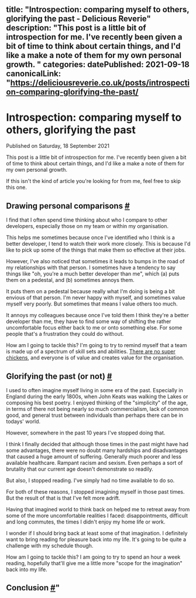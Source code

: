 title: "Introspection: comparing myself to others, glorifying the past - Delicious Reverie"
description: "This post is a little bit of introspection for me. I've recently been given a bit of time to think about certain things, and I'd like a make a note of them for my own personal growth.
"
categories:
datePublished: 2021-09-18
canonicalLink: "https://deliciousreverie.co.uk/posts/introspection-comparing-glorifying-the-past/
---
# Introspection: comparing myself to others, glorifying the past

Published on Saturday, 18 September 2021

This post is a little bit of introspection for me. I've recently been given a bit of time to think about certain things, and I'd like a make a note of them for my own personal growth.

If this isn't the kind of article you're looking for from me, feel free to skip this one.

## Drawing personal comparisons [#](https://deliciousreverie.co.uk/posts/introspection-comparing-glorifying-the-past/#drawing-personal-comparisons)

I find that I often spend time thinking about who I compare to other developers, especially those on my team or within my organisation.

This helps me sometimes because once I've identified who I think is a better developer, I tend to watch their work more closely. This is because I'd like to pick up some of the things that make them so effective at their jobs.

However, I've also noticed that sometimes it leads to bumps in the road of my relationships with that person. I sometimes have a tendency to say things like "oh, you're a much better developer than me", which (a) puts them on a pedestal, and (b) sometimes annoys them.

It puts them on a pedestal because really what I'm doing is being a bit envious of that person. I'm never happy with myself, and sometimes value myself very poorly. But sometimes that means I value others too much.

It annoys my colleagues because once I've told them I think they're a better developer than me, they have to find some way of shifting the rather uncomfortable focus either back to me or onto something else. For some people that's a frustration they could do without.

How am I going to tackle this? I'm going to try to remind myself that a team is made up of a spectrum of skill sets and abilities. [There are no super chickens](https://youtu.be/Vyn_xLrtZaY), and everyone is of value and creates value for the organisation.

## Glorifying the past (or not) [#](https://deliciousreverie.co.uk/posts/introspection-comparing-glorifying-the-past/#glorifying-the-past-(or-not))

I used to often imagine myself living in some era of the past. Especially in England during the early 1800s, when John Keats was walking the Lakes or composing his best poetry. I enjoyed thinking of the "simplicity" of the age, in terms of there not being nearly so much commercialism, lack of common good, and general trust between individuals than perhaps there can be in todays' world.

However, somewhere in the past 10 years I've stopped doing that.

I think I finally decided that although those times in the past might have had some advantages, there were no doubt many hardships and disadvantages that caused a huge amount of suffering. Generally much poorer and less available healthcare. Rampant racism and sexism. Even perhaps a sort of brutality that our current age doesn't demonstrate so readily.

But also, I stopped reading. I've simply had no time available to do so.

For both of these reasons, I stopped imagining myself in those past times. But the result of that is that I've felt more adrift.

Having that imagined world to think back on helped me to retreat away from some of the more uncomfortable realities I faced: disappointments, difficult and long commutes, the times I didn't enjoy my home life or work.

I wonder if I should bring back at least some of that imagination. I definitely want to bring reading for pleasure back into my life. It's going to be quite a challenge with my schedule though.

How am I going to tackle this? I am going to try to spend an hour a week reading, hopefully that'll give me a little more "scope for the imagination" back into my life.

## Conclusion [#](https://deliciousreverie.co.uk/posts/introspection-comparing-glorifying-the-past/#conclusion)"